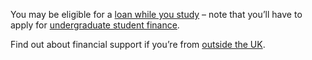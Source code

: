 You may be eligible for a [loan while you study](https://getintoteaching.education.gov.uk/funding-my-teacher-training/tuition-fee-and-maintenance-loans) – note that you’ll have to apply for [undergraduate student finance](https://www.gov.uk/student-finance).

Find out about financial support if you’re from [outside the UK](https://beta-getintoteaching.education.gov.uk/guidance/financial-support-for-international-applicants).
